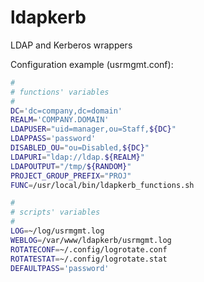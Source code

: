 # ldapkerb
LDAP and Kerberos wrappers

Configuration example (usrmgmt.conf):

```bash
#
# functions' variables
#
DC='dc=company,dc=domain'
REALM='COMPANY.DOMAIN'
LDAPUSER="uid=manager,ou=Staff,${DC}"
LDAPPASS='password'
DISABLED_OU="ou=Disabled,${DC}"
LDAPURI="ldap://ldap.${REALM}"
LDAPOUTPUT="/tmp/${RANDOM}"
PROJECT_GROUP_PREFIX="PROJ"
FUNC=/usr/local/bin/ldapkerb_functions.sh

#
# scripts' variables
#
LOG=~/log/usrmgmt.log
WEBLOG=/var/www/ldapkerb/usrmgmt.log
ROTATECONF=~/.config/logrotate.conf
ROTATESTAT=~/.config/logrotate.stat
DEFAULTPASS='password'
```
